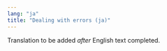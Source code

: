 ```yaml
---
lang: "ja"
title: "Dealing with errors (ja)"
---
```

Translation to be added _after_ English text completed.
